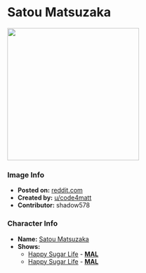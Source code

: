 # Satou Matsuzaka

<img src="https://raw.githubusercontent.com/shadow578/Project-Padoru/master/Padoru/happy-sugar-life-matsuzaka-satou.png" height="300">

### Image Info
* **Posted on:**     [reddit.com](https://www.reddit.com/r/Padoru/comments/e884np/matsuzaka_satou_happy_sugar_life/)
* **Created by:**    [u/code4matt](https://github.com/shadow578/Project-Padoru/blob/master/table-of-contents/creators/ucode4matt.md)
* **Contributor:**   shadow578

### Character Info
* **Name:**   [Satou Matsuzaka](https://myanimelist.net/character/134256)
* **Shows:**
  * [Happy Sugar Life](https://github.com/shadow578/Project-Padoru/blob/master/table-of-contents/shows/HappySugarLife.md) - [__MAL__](https://myanimelist.net/anime/37517/Happy_Sugar_Life)
  * [Happy Sugar Life](https://github.com/shadow578/Project-Padoru/blob/master/table-of-contents/shows/HappySugarLife.md) - [__MAL__](https://myanimelist.net/manga/92160/Happy_Sugar_Life)


